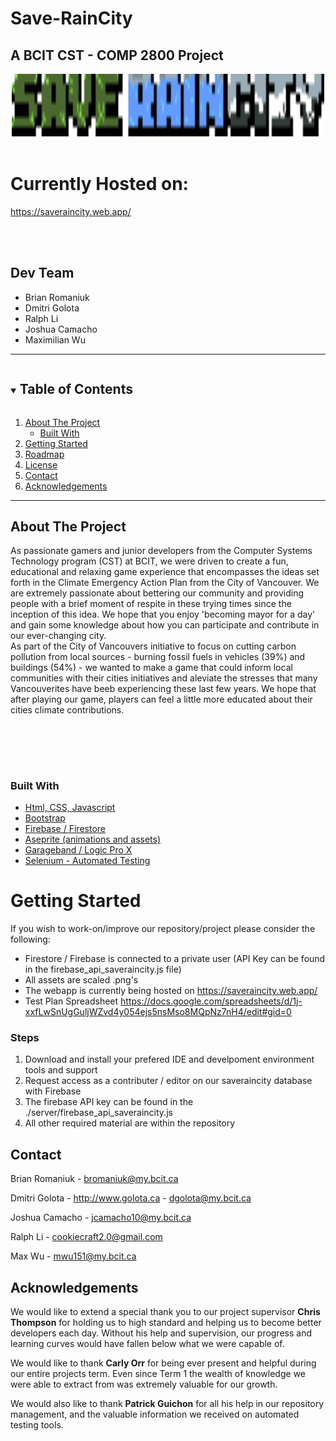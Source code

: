 # Save-RainCity
A BCIT CST - COMP 2800 Project
-------
<!-- PROJECT LOGO GOES HERE -->

<p align="center">
  <a href="https://github.com/DmitriGolota/Save-RainCity">
    <img src="./assets/logo1.png" alt="Logo" width="500" height="100">
  </a>
<br><br>

# Currently Hosted on:
https://saveraincity.web.app/

<br><br>

## Dev Team

- Brian Romaniuk
- Dmitri Golota
- Ralph Li
- Joshua Camacho
- Maximilian Wu
---

<!--
Template for parts of our Readme:
        I found this code on https://github.com/othneildrew/Best-README-Template
-->

<details open="open">
  <summary><h2 style="display: inline-block">Table of Contents</h2></summary>
  <ol>
    <li>
      <a href="#about-the-project">About The Project</a>
      <ul>
        <li><a href="#built-with">Built With</a></li>
      </ul>
    </li>
    <li>
      <a href="#getting-started">Getting Started</a>
    </li>
    <li><a href="#roadmap">Roadmap</a></li>
    <li><a href="#license">License</a></li>
    <li><a href="#contact">Contact</a></li>
    <li><a href="#acknowledgements">Acknowledgements</a></li>
  </ol>
</details>

---

## About The Project

As passionate gamers and junior developers from the Computer Systems Technology program (CST) at BCIT, we were driven to create a fun, educational and relaxing game experience that encompasses the ideas set forth in the Climate Emergency Action Plan from the City of Vancouver. We are extremely passionate about bettering our community and providing people with a brief moment of respite in these trying times since the inception of this idea. We hope that you enjoy 'becoming mayor for a day' and gain some knowledge about how you can participate and contribute in our ever-changing city.<br>As part of the City of Vancouvers initiative to focus on cutting carbon pollution from local sources - burning fossil fuels in 
vehicles (39%) and buildings (54%) - we wanted to make a game that could inform local communities with their cities initiatives and aleviate the stresses that many Vancouverites have beeb experiencing these last few years. We hope that after playing our game, players can feel a little more educated about their cities climate contributions. 

<br><br>
------

### Built With

<!-- Insert Technologies/ API's / Libraries here-->
* [Html, CSS, Javascript]()
* [Bootstrap](https://getbootstrap.com/)
* [Firebase / Firestore](https://firebase.google.com/)
* [Aseprite (animations and assets)](https://www.aseprite.org/)
* [Garageband / Logic Pro X](https://www.apple.com/ca/logic-pro/)
* [Selenium - Automated Testing](https://www.selenium.dev/documentation/en/)

<!-- Information for github cloning-->

# Getting Started

If you wish to work-on/improve our repository/project please consider the following:

- Firestore / Firebase is connected to a private user (API Key can be found in the firebase_api_saveraincity.js file)
- All assets are scaled .png's
- The webapp is currently being hosted on https://saveraincity.web.app/
- Test Plan Spreadsheet https://docs.google.com/spreadsheets/d/1j-xxfLwSnUgGuljWZvd4y054ejs5nsMso8MQpNz7nH4/edit#gid=0

### Steps

1. Download and install your prefered IDE and develpoment environment tools and support
2. Request access as a contributer / editor on our saveraincity database with Firebase
3. The firebase API key can be found in the ./server/firebase_api_saveraincity.js 
4. All other required material are within the repository

<!-- CONTACT INFORMATION -->
## Contact

Brian Romaniuk - bromaniuk@my.bcit.ca

Dmitri Golota - http://www.golota.ca - dgolota@my.bcit.ca

Joshua Camacho - jcamacho10@my.bcit.ca

Ralph Li - cookiecraft2.0@gmail.com

Max Wu - mwu151@my.bcit.ca

## Acknowledgements

We would like to extend a special thank you to our project supervisor **Chris Thompson** for holding us to high standard and helping us to become better developers each day. Without his help and supervision, our progress and learning curves would
have fallen below what we were capable of. 

We would like to thank **Carly Orr** for being ever present and helpful during our entire projects term. Even since Term 1 the wealth of knowledge we were able to extract from was extremely valuable for our growth.

We would also like to thank **Patrick Guichon** for all his help in our repository management, and the valuable information we received on automated testing tools.
